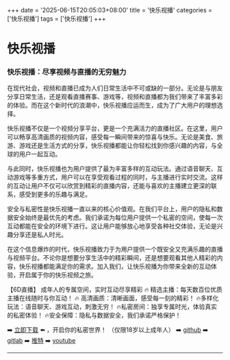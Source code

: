 +++
date = '2025-06-15T20:05:03+08:00'
title = '快乐视播'
categories = ['快乐视播']
tags = ['快乐视播']
+++

# 快乐视播

### 快乐视播：尽享视频与直播的无穷魅力

在现代社会，视频和直播已成为人们日常生活中不可或缺的一部分。无论是与朋友分享日常生活，还是观看直播赛事、游戏等，视频和直播都为我们带来了丰富多彩的体验。而在这个新时代的浪潮中，快乐视播应运而生，成为了广大用户的理想选择。

快乐视播不仅是一个视频分享平台，更是一个充满活力的直播社区。在这里，用户可以畅享高清画质的视频内容，感受每一瞬间带来的惊喜与快乐。无论是美食、旅游、游戏还是生活方式的分享，快乐视播都能让你轻松找到你感兴趣的内容，与全球的用户一起互动。

与此同时，快乐视播也为用户提供了最为丰富多样的互动玩法。通过语音聊天、互动游戏等多重方式，用户可以在享受观看过程的同时，与主播进行实时交流。这样的互动让用户不仅可以欣赏到精彩的直播内容，还能与喜欢的主播建立更深的联系，感受到更多的乐趣与满足。

安全与私密性是快乐视播一直以来的核心价值观。在我们平台上，用户的隐私和数据安全始终是最优先的考虑。我们承诺为每位用户提供一个私密的空间，使每一次互动都能在安全的环境下进行。这让用户能够放心地享受各种社交体验，无论是兴趣分享还是私人时光。

在这个信息爆炸的时代，快乐视播致力于为用户提供一个既安全又充满乐趣的直播与视频平台。不论你是想要分享生活中的精彩瞬间，还是想要观看其他人精彩的内容，快乐视播都能满足你的需求。加入我们，让快乐视播为你带来全新的互动体验，开启属于你的快乐视频之旅。

【6D直播】
成年人的专属空间，实时互动尽享精彩
🔥 精选主播：每天数百位优质主播在线随时与你互动！
🔥 高清画质：清晰画面，感受每一刻的精彩！
🔥多样化玩法：语音聊天、游戏互动，刺激无穷！
🔥私密房间：独享专属时光，体验真实的私密体验！
🔥安全保障：隐私与数据安全，我们承诺严格保护！

➡️ [立即下载](https://down123.s3.ap-east-1.amazonaws.com/down/down.html?channelCode=blog) ⬅️ ，开启你的私密世界！
（仅限18岁以上成年人）
➡️ [github](https://aldult-live.github.io/)
➡️ [gitlab](https://seo-09598d.gitlab.io/)
➡️ [推特](https://x.com/wegame33)
➡️ [youtube](https://www.youtube.com/@6Dlive)

---
